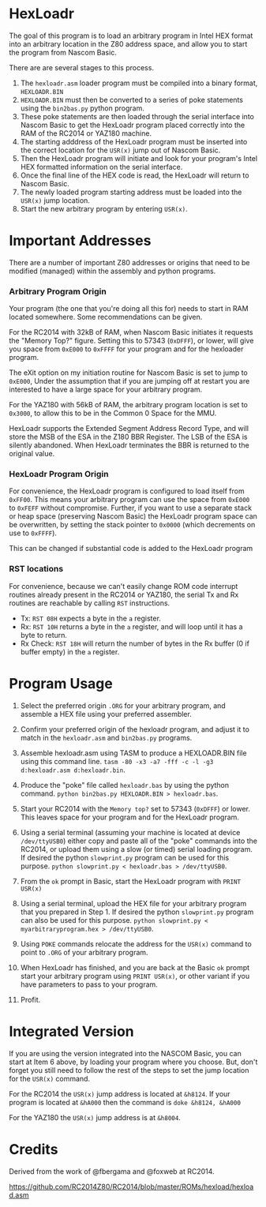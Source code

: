 # HexLoadr
The goal of this program is to load an arbitrary program in Intel HEX format into an arbitrary location in the Z80 address space, and allow you to start the program from Nascom Basic.

There are are several stages to this process.

1. The `hexloadr.asm` loader program must be compiled into a binary format, `HEXLOADR.BIN`
2. `HEXLOADR.BIN` must then be converted to a series of poke statements using the `bin2bas.py` python program.
3. These poke statements are then loaded through the serial interface into Nascom Basic to get the HexLoadr program placed correctly into the RAM of the RC2014 or YAZ180 machine.
4. The starting adddress of the HexLoadr program must be inserted into the correct location for the `USR(x)` jump out of Nascom Basic.
5. Then the HexLoadr program will initiate and look for your program's Intel HEX formatted information on the serial interface.
6. Once the final line of the HEX code is read, the HexLoadr will return to Nascom Basic.
7. The newly loaded program starting address must be loaded into the `USR(x)` jump location.
8. Start the new arbitrary program by entering `USR(x)`.
    
# Important Addresses

There are a number of important Z80 addresses or origins that need to be modified (managed) within the assembly and python programs.

### Arbitrary Program Origin

Your program (the one that you're doing all this for) needs to start in RAM located somewhere. Some recommendations can be given.

For the RC2014 with 32kB of RAM, when Nascom Basic initiates it requests the "Memory Top?" figure. Setting this to 57343 (`0xDFFF`), or lower, will give you space from `0xE000` to `0xFFFF` for your program and for the hexloader program.

The eXit option on my initiation routine for Nascom Basic is set to jump to `0xE000`, Under the assumption that if you are jumping off at restart you are interested to have a large space for your arbitrary program.

For the YAZ180 with 56kB of RAM, the arbitrary program location is set to `0x3000`, to allow this to be in the Common 0 Space for the MMU.

HexLoadr supports the Extended Segment Address Record Type, and will store the MSB of the ESA in the Z180 BBR Register. The LSB of the ESA is silently abandoned. When HexLoadr terminates the BBR is returned to the original value.

### HexLoadr Program Origin

For convenience, the HexLoadr program is configured to load itself from `0xFF00`. This means your arbitrary program can use the space from `0xE000` to `0xFEFF` without compromise. Further, if you want to use a separate stack or heap space (preserving Nascom Basic) the HexLoadr program space can be overwritten, by setting the stack pointer to `0x0000` (which decrements on use to `0xFFFF`).

This can be changed if substantial code is added to the HexLoadr program

### RST locations

For convenience, because we can't easily change ROM code interrupt routines already present in the RC2014 or YAZ180, the serial Tx and Rx routines are reachable by calling `RST` instructions.

* Tx: `RST 08H` expects a byte in the `a` register.
* Rx: `RST 10H` returns a byte in the `a` register, and will loop until it has a byte to return.
* Rx Check: `RST 18H` will return the number of bytes in the Rx buffer (0 if buffer empty) in the `a` register.

# Program Usage

1. Select the preferred origin `.ORG` for your arbitrary program, and assemble a HEX file using your preferred assembler.

2. Confirm your preferred origin of the hexloadr program, and adjust it to match in the `hexloadr.asm` and `bin2bas.py` programs.

3. Assemble hexloadr.asm using TASM to produce a HEXLOADR.BIN file using this command line. `tasm -80 -x3 -a7 -fff -c -l -g3 d:hexloadr.asm d:hexloadr.bin`.

4. Produce the "poke" file called `hexloadr.bas` by using the python command. `python bin2bas.py HEXLOADR.BIN > hexloadr.bas`.

5. Start your RC2014 with the `Memory top?` set to 57343 (`0xDFFF`) or lower. This leaves space for your program and for the HexLoadr program.

6. Using a serial terminal (assuming your machine is located at device `/dev/ttyUSB0`) either copy and paste all of the "poke" commands into the RC2014, or upload them using a slow (or timed) serial loading program. If desired the python `slowprint.py` program can be used for this purpose. `python slowprint.py < hexloadr.bas > /dev/ttyUSB0`.

7. From the `ok` prompt in Basic, start the HexLoadr program with `PRINT USR(x)`

8. Using a serial terminal, upload the HEX file for your arbitrary program that you prepared in Step 1. If desired the python `slowprint.py` program can also be used for this purpose. `python slowprint.py < myarbitraryprogram.hex > /dev/ttyUSB0`.

9. Using `POKE` commands relocate the address for the `USR(x)` command to point to `.ORG` of your arbitrary program.

10. When HexLoadr has finished, and you are back at the Basic `ok` prompt start your arbitrary program using `PRINT USR(x)`, or other variant if you have parameters to pass to your program.

11. Profit.

# Integrated Version

If you are using the version integrated into the NASCOM Basic, you can start at Item 6 above, by loading your program where you choose. But, don't forget you still need to follow the rest of the steps to set the jump location for the `USR(x)` command.

For the RC2014 the `USR(x)` jump address is located at `&h8124`. If your program is located at `&hA000` then the command is `doke &h8124, &hA000`

For the YAZ180 the `USR(x)` jump address is at `&h8004`.

# Credits

Derived from the work of @fbergama and @foxweb at RC2014.

https://github.com/RC2014Z80/RC2014/blob/master/ROMs/hexload/hexload.asm



